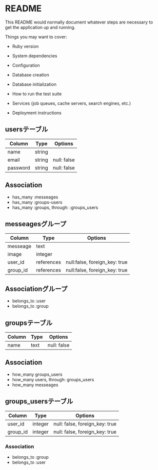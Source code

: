 # README

This README would normally document whatever steps are necessary to get the
application up and running.

Things you may want to cover:

* Ruby version

* System dependencies

* Configuration

* Database creation

* Database initialization

* How to run the test suite

* Services (job queues, cache servers, search engines, etc.)

* Deployment instructions

## usersテーブル
|Column|Type|Options|
|------|----|-------|
|name|string||
|email|string|null: false|
|password|string|null: false|

## Association
- has_many :messeages
- has_many :groups-users
- has_many :groups, through: :groups_users

## messeagesグループ
|Column|Type|Options|
|------|----|-------|
|messeage|text||
|image|integer||
|user_id|references|null:false, foreign_key: true|
|group_id|references|null:false, foreign_key: true|

## Associationグループ
- belongs_to :user
- belongs_to :group

## groupsテーブル
|Column|Type|Options|
|------|----|-------|
|name|text|null: false|

## Association
- how_many groups_users
- how_many users, through: groups_users
- how_many messeages

## groups_usersテーブル
|Column|Type|Options|
|------|----|-------|
|user_id|integer|null: false, foreign_key: true|
|group_id|integer|null: false, foreign_key: true|

### Association
- belongs_to :group
- belongs_to :user